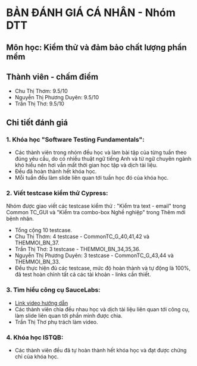 # BẢN ĐÁNH GIÁ CÁ NHÂN - Nhóm DTT
## Môn học: Kiểm thử và đảm bảo chất lượng phần mềm
## Thành viên - chấm điểm
* Chu Thị Thơm: 9.5/10
* Nguyễn Thị Phương Duyên: 9.5/10
* Trần Thị Thơ: 9.5/10
## Chi tiết đánh giá
### 1. Khóa học "Software Testing Fundamentals":
* Các thành viên trong nhóm đều học và làm bài tập của từng tuần theo đúng yêu cầu, do có nhiều thuật ngữ tiếng Anh và từ ngữ chuyên ngành khó hiểu nên hơi vẫn mất thời gian học tập và dịch tài liệu. 
* Đều đã hoàn thành hết khóa học.
* Mỗi tuần đều làm slide liên quan tới tuần học đó của khóa học.
### 2. Viết testcase kiểm thử Cypress:
Nhóm được giao viết các testcase kiểm thử : "Kiểm tra text - email" trong Common TC_GUI và "Kiểm tra combo-box Nghề nghiệp" trong Thêm mới bệnh nhân. 
* Tổng cộng 10 testcase.
* Chu Thị Thơm: 4 testcase - CommonTC_G_40,41,42 và THEMMOI_BN_37.
* Trần Thị Thơ: 3 testcase - THEMMOI_BN_34,35,36.
* Nguyễn Thị Phương Duyên: 3 testcase - CommonTC_G_43,44 và THEMMOI_BN_33.
* Đều thực hiện đủ các testcase, mức độ hoàn thành và tự động là 100%, đã test hoàn chỉnh tất cả các tài khoản - links cần thiết.
### 3. Tìm hiểu công cụ SauceLabs:
* [Link video hướng dẫn](https://www.youtube.com/watch?v=bZhg7bHVPxk)
* Các thành viên chia đều nhau học và dịch tài liệu liên quan tới công cụ, làm slide liên quan tới phần mình được chia.
* Trần Thị Thơ phụ trách làm video.
### 4. Khóa học ISTQB:
* Các thành viên đều đã tự hoàn thành hết khóa học và đạt được chứng chỉ của khóa học.

